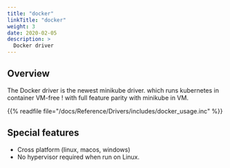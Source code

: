 ```yaml
---
title: "docker"
linkTitle: "docker"
weight: 3
date: 2020-02-05
description: >
  Docker driver 
---
```


## Overview

The Docker driver is the newest minikube driver. which runs kubernetes in container VM-free ! with full feature parity with minikube in VM.

{{% readfile file="/docs/Reference/Drivers/includes/docker_usage.inc" %}}


## Special features
- Cross platform (linux, macos, windows)
- No hypervisor required when run on Linux.


